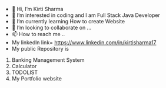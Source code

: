 - 👋 Hi, I’m Kirti Sharma
- 👀 I’m interested in coding and I am Full Stack Java Developer
- 🌱 I’m currently learning How to create Website
- 💞️ I’m looking to collaborate on ...
- 📫 How to reach me ..
- My linkedln link=  https://www.linkedin.com/in/kirtisharma17
- My public Repository is  
1. Banking Management System
2. Calculator
3. TODOLIST
4. My Portfolio website


<!---
kirtisharma17/kirtisharma17 is a ✨ special ✨ repository because its `README.md` (this file) appears on your GitHub profile.
You can click the Preview link to take a look at your changes.

--->
